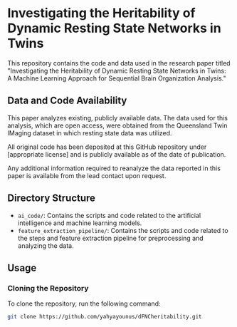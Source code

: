 # Investigating the Heritability of Dynamic Resting State Networks in Twins

This repository contains the code and data used in the research paper titled "Investigating the Heritability of Dynamic Resting State Networks in Twins: A Machine Learning Approach for Sequential Brain Organization Analysis."

## Data and Code Availability

This paper analyzes existing, publicly available data. The data used for this analysis, which are open access, were obtained from the Queensland Twin IMaging dataset in which resting state data was utilized.

All original code has been deposited at this GitHub repository under [appropriate license] and is publicly available as of the date of publication.

Any additional information required to reanalyze the data reported in this paper is available from the lead contact upon request.

## Directory Structure

- `ai_code/`: Contains the scripts and code related to the artificial intelligence and machine learning models.
- `feature_extraction_pipeline/`: Contains the scripts and code related to the steps and feature extraction pipeline for preprocessing and analyzing the data.

## Usage

### Cloning the Repository

To clone the repository, run the following command:
```bash
git clone https://github.com/yahyayounus/dFNCheritability.git
